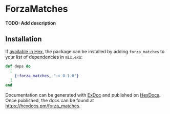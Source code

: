 # ForzaMatches

**TODO: Add description**

## Installation

If [available in Hex](https://hex.pm/docs/publish), the package can be installed
by adding `forza_matches` to your list of dependencies in `mix.exs`:

```elixir
def deps do
  [
    {:forza_matches, "~> 0.1.0"}
  ]
end
```

Documentation can be generated with [ExDoc](https://github.com/elixir-lang/ex_doc)
and published on [HexDocs](https://hexdocs.pm). Once published, the docs can
be found at <https://hexdocs.pm/forza_matches>.

